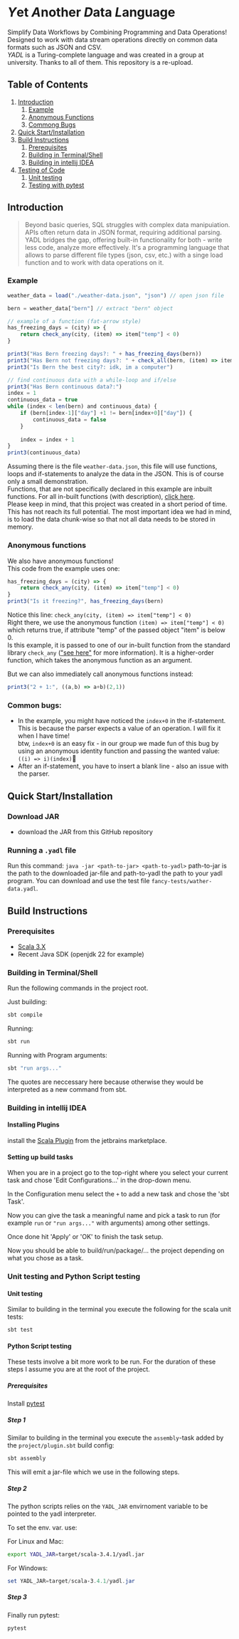 # *Y*et *A*nother *D*ata *L*anguage
Simplify Data Workflows by Combining Programming and Data Operations! <br>
Designed to work with data stream operations directly on common data formats such as JSON and CSV. <br>
*YADL* is a Turing-complete language and was created in a group at university. Thanks to all of them. This repository is a re-upload.

## Table of Contents
1. [Introduction](#intro)
    1. [Example](#example)
    2. [Anonymous Functions](#anonymous)
    3. [Commong Bugs](#bugs)
2. [Quick Start/Installation](#start)
3. [Build Instructions](#build)
    1. [Prerequisites](#pre)
    2. [Building in Terminal/Shell](#build_sh)
    3. [Building in intellij IDEA](#build_idea)
4. [Testing of Code](#testing)
    1. [Unit testing](#unit)
    1. [Testing with pytest](#python)


## Introduction <a name="intro" />

> Beyond basic queries, SQL struggles with complex data manipuiation. APIs often return data in JSON format, requiring additional parsing. YADL bridges the gap, offering built-in functionality for both - write less code, analyze more effectively. It's a programming language that allows to parse different file types (json, csv, etc.) with a singe load function and to work with data operations on it.

### Example <a name="example"></a>

```js
weather_data = load("./weather-data.json", "json") // open json file

bern = weather_data["bern"] // extract "bern" object

// example of a function (fat-arrow style)
has_freezing_days = (city) => {
    return check_any(city, (item) => item["temp"] < 0)
}

print3("Has Bern freezing days?: " + has_freezing_days(bern))
print3("Has Bern not freezing days?: " + check_all(bern, (item) => item["temp"] < 0)) // use function in print-statement
print3("Is Bern the best city?: idk, im a computer")

// find continuous data with a while-loop and if/else
print3("Has Bern continuous data?:")
index = 1
continuous_data = true
while (index < len(bern) and continuous_data) {
    if (bern[index-1]["day"] +1 != bern[index+0]["day"]) {
        continuous_data = false
    }
    
    index = index + 1
}
print3(continuous_data)
```
Assuming there is the file `weather-data.json`, this file will use functions, loops and if-statements to analyze the data in the JSON. This is of course only a small demonstration. <br>
Functions, that are not specifically declared in this example are inbuilt functions. For all in-built functions (with description), [click here](https://github.com/julianjumper/yadl/blob/main/spec/stdlib/iterator%20methods.md). <br>
Please keep in mind, that this project was created in a short period of time. This has not reach its full potential. The most important idea we had in mind, is to load the data chunk-wise so that not all data needs to be stored in memory.

### Anonymous functions <a name="anonymous"></a>

We also have anonymous functions! <br>
This code from the example uses one:
```js
has_freezing_days = (city) => {
    return check_any(city, (item) => item["temp"] < 0)
}
print3("Is it freezing?", has_freezing_days(bern)
```
Notice this line: `check_any(city, (item) => item["temp"] < 0)` <br>
Right there, we use the anonymous function `(item) => item["temp"] < 0)` which returns true, if attribute "temp" of the passed object "item" is below 0. <br>
Is this example, it is passed to one of our in-built function from the standard library `check_any` (["see here"](https://github.com/julianjumper/yadl/blob/main/spec/stdlib/iterator%20methods.md) for more information). It is a higher-order function, which takes the anonymous function as an argument. 

But we can also immediately call anonymous functions instead:
```js
print3("2 + 1:", ((a,b) => a+b)(2,1))
```

### Common bugs: <a name="bugs"></a>
- In the example, you might have noticed the `index+0` in the if-statement. This is because the parser expects a value of an operation. I will fix it when I have time! <br>
  btw, `index+0` is an easy fix - in our group we made fun of this bug by using an anonymous identity function and passing the wanted value: `((i) => i)(index)`🤪
- After an if-statement, you have to insert a blank line - also an issue with the parser.

## Quick Start/Installation <a name="start"></a>

### Download JAR

- download the JAR from this GitHub repository

### Running a `.yadl` file
Run this command:
`java -jar <path-to-jar> <path-to-yadl>`
path-to-jar is the path to the downloaded jar-file and path-to-yadl the path to your yadl program. You can download and use the test file `fancy-tests/wather-data.yadl`.

## Build Instructions <a name="build"></a>

### Prerequisites <a name="pre"></a>

- [Scala 3.X](https://www.scala-lang.org/download/)
- Recent Java SDK (openjdk 22 for example)

### Building in Terminal/Shell <a name="build_sh"></a>

Run the following commands in the project root.

Just building:
```sh
sbt compile
```

Running:
```sh
sbt run
```

Running with Program arguments:
```sh
sbt "run args..."
```

The quotes are neccessary here because otherwise they would be interpreted as a new command from sbt.

### Building in intellij IDEA <a name="build_idea"></a>

#### Installing Plugins

install the [Scala Plugin](https://plugins.jetbrains.com/plugin/1347-scala/) from the
jetbrains marketplace.

#### Setting up build tasks

When you are in a project go to the top-right where you select your current task and chose 'Edit Configurations...' in the drop-down menu.

In the Configuration menu select the `+` to add a new task and chose the 'sbt Task'.

Now you can give the task a meaningful name and pick a task to run (for example `run` or `"run args..."` with arguments) among other settings.

Once done hit 'Apply' or 'OK' to finish the task setup.

Now you should be able to build/run/package/... the project depending on what you chose as a task.

### Unit testing and Python Script testing <a name="testing"></a>

#### Unit testing <a name="unit"></a>

Similar to building in the terminal you execute the following for the scala unit tests:
```sh
sbt test
```

#### Python Script testing <a name="python"></a>

These tests involve a bit more work to be run.
For the duration of these steps I assume you are at the root of the project.

##### Prerequisites

Install [pytest](https://pypi.org/project/pytest/)

##### Step 1

Similar to building in the terminal you execute the `assembly`-task added by the `project/plugin.sbt` build config:
```sh
sbt assembly
```
This will emit a jar-file which we use in the following steps.

##### Step 2

The python scripts relies on the `YADL_JAR` envirnoment variable to be pointed to the yadl interpreter.

To set the env. var. use:

For Linux and Mac:
```sh
export YADL_JAR=target/scala-3.4.1/yadl.jar
```

For Windows:
```powershell
set YADL_JAR=target/scala-3.4.1/yadl.jar
```
##### Step 3

Finally run pytest:
```sh
pytest
```


